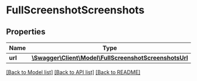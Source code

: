 # FullScreenshotScreenshots

## Properties
Name | Type | Description | Notes
------------ | ------------- | ------------- | -------------
**url** | [**\Swagger\Client\Model\FullScreenshotScreenshotsUrl**](FullScreenshotScreenshotsUrl.md) |  | [optional] 

[[Back to Model list]](../../README.md#documentation-for-models) [[Back to API list]](../../README.md#documentation-for-api-endpoints) [[Back to README]](../../README.md)

